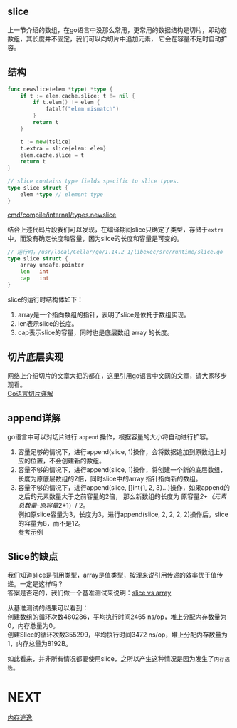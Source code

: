 ## slice
上一节介绍的数组，在go语言中没那么常用，更常用的数据结构是切片，即动态数组，其长度并不固定，我们可以向切片中追加元素，
它会在容量不足时自动扩容。


## 结构

```go
func newslice(elem *type) *type {
	if t := elem.cache.slice; t != nil {
		if t.elem() != elem {
			fatalf("elem mismatch")
		}
		return t
	}

	t := new(tslice)
	t.extra = slice{elem: elem}
	elem.cache.slice = t
	return t
}
```

```go
// slice contains type fields specific to slice types.
type slice struct {
	elem *type // element type
}
```
[cmd/compile/internal/types.newslice](https://draveness.me/golang/tree/cmd/compile/internal/types.newslice)

结合上述代码片段我们可以发现，在编译期间slice只确定了类型，存储于`extra`中，而没有确定长度和容量，因为slice的长度和容量是可变的。

```go
// 运行时，/usr/local/Cellar/go/1.14.2_1/libexec/src/runtime/slice.go
type slice struct {
	array unsafe.pointer
	len   int
	cap   int
}
```
slice的运行时结构体如下：  
1. array是一个指向数组的指针，表明了slice是依托于数组实现。
2. len表示slice的长度。
3. cap表示slice的容量，同时也是底层数组 array 的长度。

## 切片底层实现
网络上介绍切片的文章大把的都在，这里引用go语言中文网的文章，请大家移步观看。  
[Go语言切片详解](https://studygolang.com/articles/28914)

## append详解
go语言中可以对切片进行 `append` 操作，根据容量的大小将自动进行扩容。

1. 容量足够的情况下，进行append(slice, 1)操作，会将数据追加到原数组上对应的位置，不会创建新的数组。
2. 容量不够的情况下，进行append(slice, 1)操作，将创建一个新的底层数组，长度为原底层数组的2倍，同时slice中的array
指针指向新的数组。
3. 容量不够的情况下，进行append(slice, []int{1, 2, 3}...)操作，如果append的之后的元素数量大于之前容量的2倍，
那么新数组的长度为 原容量*2+（元素总数量-原容量*2+1）/ 2。  
例如原slice容量为3，长度为3，进行append(slice, 2, 2, 2, 2)操作后，slice的容量为8，而不是12。  
[参考示例](../../code/03/slice/append.go)

## Slice的缺点
我们知道slice是引用类型，array是值类型，按理来说引用传递的效率优于值传递。一定是这样吗？  
答案是否定的，我们做一个基准测试来说明：[slice vs array](../../code/03/sliceandarray/compare_test.go)

从基准测试的结果可以看到：  
创建数组的循环次数480286，平均执行时间2465 ns/op，堆上分配内存数量为0，内存总量为0。   
创建Slice的循环次数355299，平均执行时间3472 ns/op，堆上分配内存数量为1，内存总量为8192B。

如此看来，并非所有情况都要使用slice，之所以产生这种情况是因为发生了`内存逃逸`。

# NEXT
[内存逃逸](../c_内存逃逸)